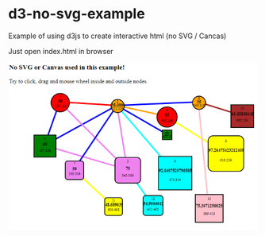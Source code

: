 # d3-no-svg-example
Example of using d3js to create interactive html (no SVG / Cancas)

Just open index.html in browser

![Just open index.html in browser](https://github.com/Oleg-Imanilov/d3-no-svg-example/blob/master/no-svg-d3js.png)
